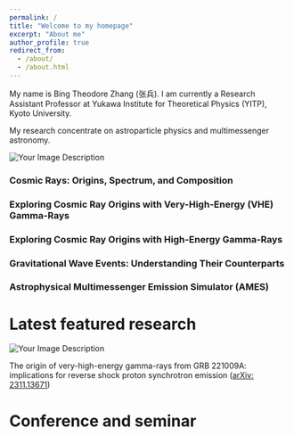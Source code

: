 ```yaml
---
permalink: /
title: "Welcome to my homepage"
excerpt: "About me"
author_profile: true
redirect_from: 
  - /about/
  - /about.html
---
```



My name is Bing Theodore Zhang (张兵). I am currently a Research Assistant Professor at Yukawa Institute for Theoretical Physics (YITP), Kyoto University.

My research concentrate on astroparticle physics and multimessenger astronomy. 


![Your Image Description](https://btheodorezhang.github.io/files/Multimessenger.png)

### Cosmic Rays: Origins, Spectrum, and Composition

### Exploring Cosmic Ray Origins with Very-High-Energy (VHE) Gamma-Rays 

### Exploring Cosmic Ray Origins with High-Energy Gamma-Rays

### Gravitational Wave Events: Understanding Their Counterparts

### Astrophysical Multimessenger Emission Simulator (AMES)


Latest featured research
======

![Your Image Description](https://btheodorezhang.github.io/files/GRB221009A_TeV.png)

The origin of very-high-energy gamma-rays from GRB 221009A: implications for reverse shock proton synchrotron emission ([arXiv: 2311.13671](https://arxiv.org/abs/2311.13671))

Conference and seminar
======

<!--
## What is the origin of UHECRs detected by Pierre Auger observatory and Telescope Array?

### Background

Cosmic rays with energy larger than 1 EeV are referred to as UHECRs, and their origin is a long-standing unresolved problem in astroparticle physics. Recent data sets from the Auger observatory and Telescope Array have shown that the primary mass of UHECRs is dominated by a light composition at an energy of around 2 EeV, and then becomes gradually heavier with increasing energy up to 40 EeV. The mass composition of UHECR nuclei is crucial for us to test the theories concerning the origin of UHECRs.

### Results 

**Tidal disruption events (TDEs)**: Our predictions show that UHECR nuclei can be produced and survive at external reverse shock, forward shock, and disk winds for Swift J1644+57 jetted-like TDEs. We find that the tidal disruption of main sequence stars or carbon-oxygen white dwarfs does not successfully reproduce UHECR observations, but oxygen-neon-magnesium white dwarfs can give a better explanation to observations even though they are rare. (*1706.00391, lead author*)

**Gamma-ray bursts (GRBs)**: We demonstrate low-luminosity GRBs can act as the sources of UHECRs and give new predictions based on the intrajet nuclear composition models considering progenitor dependencies. (*1712.09984, lead author*)

**Engine-driven supernova**: We show that engine-driven supernova can explain the observed UHECR spectrum in the external reverse shock scenario if their local rate is ~1 percent of core-collapse supernova rate.(*1812.10289, lead author*)

**Energetics of UHECR nuclei**: We find the resulting UHECR energy generation rate density to be ~ (0.2 - 2) * 1E44 erg per cubic mega-parsec per year with a nontrivial dependence on the spectral index. (*2012.03122, second main co-author*)

**Radio galaxy**: We found that the UHECR spectrum and composition can be reasonable explained with shear reacceleration mechanism assuming a certain fraction of galactic cosmic rays in a halo is entrained. (*1705.05027, third co-author*)

## What is the origin of high-energy neutrinos detected by IceCube observatory?

### Background

The IceCube Collaboration reported the first detection of an ~3.5 sigma excess of ~13 neutrino events in the direction of the blazar TXS0506+56 during an ~6 months period in 2014-2015, as well as the ~3 sigma detection of a high-energy (> 290 TeV) muon-track neutrino during an electromagnetic flare in 2017. On 2019 October, the IceCube Collaboration reported the detection of another ~200 TeV muon neutrino which may originated from tidal disruption event (TDE), AT2019dsg.

### Results

**IceCube170922A - TXS 0506+57**: We demonstrate that the neutral beam model provides an explanation for the 2014-2015 neutrino excess without violating X-ray and gamma-ray constraints and yields results consistent with the detection of one high-energy neutrino during the 2017 flare. (*1910.11464, lead author*)

**IceCube191001A – AT2019dsg**: We found that the most optimistic cases of the corona and hidden wind models could be consistent with the observation of IceCube-191001A. (*2005.08937, third main co-author*)

**IceCube200530A – AT2019fdr**: We showed that the expected number of neutrinos from sub-relativistic wind is lower than what have been observed, and higher cosmic ray luminosity are required. (*2111.09390, one of the authors*)

**Blazars as the sources of PeV neutrinos**: We found that the cumulative PeV neutrino flux contributed by all-sky blazars is a fraction < (10% ~ 50%) of the IceCube detected flux. (*1607.02211, lead author*)

## What is the origin of very-high-energy gamma-rays detected by H.E.S.S.? 

### Background

The MAGIC and H.E.S.S. collaboration have reported the detection of TeV photons from gamma-ray bursts (GRBs), GRB 190114C and GRB 180720B. Recently, H.E.S.S. reported the detection of TeV emission from a nearby low-luminosity GRB 190829A. In addition, the MAGIC collaboration also reported a ~3 sigma detection of TeV photons from short GRB 160821B.

### Results

**GRB 190829A – H.E.S.S.**: We show that the TeV photons during the H.E.S.S. observation time is naturally produced in the external inverse-Compton scenario, where seed photons supplied by the flares or other late-time dissipations. (*2012.07796, lead author*)

**GRB 160821B – MAGIC**: We found that the up-scattering of the extended and plateau emission from activities of a long-lasting central engine by forward shock high-energy electrons is consistent with the MAGIC observations. (*2012.09143, lead author*)

## Numerical code for calculating the high-energy emissions from various astrophysical sources.

### Background

With the beginning of the new era of multi-messenger particle astrophysics, we may have chance to detect gravitational waves, electromagnetic radiation from radio to TeV band, high-energy neutrinos, and even UHECRs from astrophysical high-energy sources simultaneously. 

### Results

We developed numerical code to calculate non-thermal emissions from GRBs and other astrophysical environments, which aimed to be publicly available in the near future after including the hadronic processes. (*2012.07796, lead author*)

## How can we detect ultra-high-energy cosmic rays and neutrinos with water Cherenkov detector array and radio antennas?

### Background

The Giant Radio Array for Neutrino Detection (GRAND) is a planned large-scale observatory of UHE cosmic rays and neutrinos.

### Results

I take an active part in the design of a conventional ground array for hybrid detection of the extensive air showers for GRANDProto300 with detectors deployed over 300 km^2. (*1810.09994, one of the collaborators*)
-->


<!--
My research interests are on multi-messenger astrophysics, especially on the origin of ultra-high-energy cosmic rays (UHECRs), high-energy neutrinos and very-high-energy (VHE) gamma-rays. 
<p>See <a href="https://btheodorezhang.github.io/Research/" target="_self">Research</a> to learn more!</p> 
![btz](https://btheodorezhang.github.io/files/Multi-messenger.pdf)
-->
<!--img align="right" width="500" height="80" src = "https://btheodorezhang.github.io/files/Multi-messenger.jpeg"-->

<!--
<p>&nbsp;</p>

I am a member of [The Giant Radio Array for Neutrino Detection (GRAND)](https://grand.cnrs.fr). I am working for the GRAND300 project on the design of a conventional ground array (i.e., array of water-Cherenkov detectors) for hybrid detection of the extensive air showers. 
<p>See <a href="https://btheodorezhang.github.io/GRAND300/" target="_self">GRAND300</a> to learn more!</p> 
![btz](https://btheodorezhang.github.io/files/grand_det_principle.pdf)
-->
<!--img align="right" width="500" height="80" src = "https://btheodorezhang.github.io/files/grand_det_principle.pdf"-->

<!--
<p>&nbsp;</p>

Latest Research
======
-->

<!--
## The origin of UHECR nuclei from Low-luminosity Gamma-ray bursts ([arXiV: 1712.09984](https://arxiv.org/abs/1712.09984))
![alt text](https://btheodorezhang.github.io/files/ZMKHM2018_research.png)
-->

<!--
We suggest that the low-luminosity (LL) gamma-ray bursts (GRBs) can be the sources of UHECR nuclei. LL GRBs are a subclass of GRBs which have lower luminosity ($L_\gamma \leq 10^{49}\rm~erg~s^{-1}$) and higher event rate ($\sim 300 \rm~Gpc~yr^{-1}$) compared to the classical high-luminosity (HL) GRBs. 
As have been shown in the left panel of the figure, the nuclear component in the interior of the progenitors can be loaded into the relativistic outflow.
We found that the intrajet nuclear component can be divided into two groups depending on the mass fraction of Silicon nuclei, Si-free and Si-rich. In addition, we also consider the hypernova ejecta composition under the case that the jet maybe launched later than the hypernova. 
We found the Si-rich model or hypernova ejecta model can match the Auger data well, while the Si-free models have more difficulty in fitting the spectrum, as we have shown in the right panel of the figure for nuclear composition model Si-R 2.
-->
